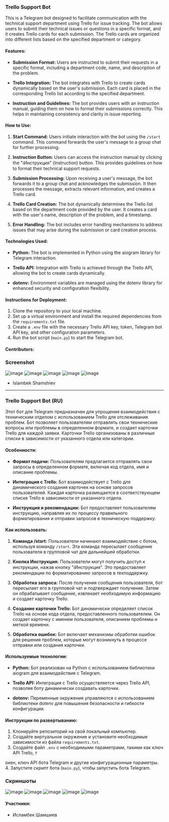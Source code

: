 ### Trello Support Bot

This is a Telegram bot designed to facilitate communication with the technical support department using Trello for issue tracking. The bot allows users to submit their technical issues or questions in a specific format, and it creates Trello cards for each submission. The Trello cards are organized into different lists based on the specified department or category.

#### Features:

- **Submission Format:** Users are instructed to submit their requests in a specific format, including a department code, name, and description of the problem.

- **Trello Integration:** The bot integrates with Trello to create cards dynamically based on the user's submission. Each card is placed in the corresponding Trello list according to the specified department.

- **Instruction and Guidelines:** The bot provides users with an instruction manual, guiding them on how to format their submissions correctly. This helps in maintaining consistency and clarity in issue reporting.

#### How to Use:

1. **Start Command:** Users initiate interaction with the bot using the `/start` command. This command forwards the user's message to a group chat for further processing.

2. **Instruction Button:** Users can access the instruction manual by clicking the "ℹ️Инструкция" (Instruction) button. This provides guidelines on how to format their technical support requests.

3. **Submission Processing:** Upon receiving a user's message, the bot forwards it to a group chat and acknowledges the submission. It then processes the message, extracts relevant information, and creates a Trello card.

4. **Trello Card Creation:** The bot dynamically determines the Trello list based on the department code provided by the user. It creates a card with the user's name, description of the problem, and a timestamp.

5. **Error Handling:** The bot includes error handling mechanisms to address issues that may arise during the submission or card creation process.

#### Technologies Used:

- **Python:** The bot is implemented in Python using the aiogram library for Telegram interaction.

- **Trello API:** Integration with Trello is achieved through the Trello API, allowing the bot to create cards dynamically.

- **dotenv:** Environment variables are managed using the dotenv library for enhanced security and configuration flexibility.

#### Instructions for Deployment:

1. Clone the repository to your local machine.
2. Set up a virtual environment and install the required dependencies from the `requirements.txt` file.
3. Create a `.env` file with the necessary Trello API key, token, Telegram bot API key, and other configuration parameters.
4. Run the bot script (`main.py`) to start the Telegram bot.

#### Contributors:

### Screenshot

![image](https://github.com/SakeXYZ/Tree_Bot/assets/55310909/45639d41-2563-4bf6-bc4a-09a1ba4bf8fa)
![image](https://github.com/SakeXYZ/Tree_Bot/assets/55310909/0954f688-50fe-4e57-ae1f-3bfcf3958918)
![image](https://github.com/SakeXYZ/Tree_Bot/assets/55310909/c8a16a59-51df-499f-b9d7-34a29ef825e9)
![image](https://github.com/SakeXYZ/Tree_Bot/assets/55310909/ba453c56-5e29-4e49-be6a-428a594cf75c)
![image](https://github.com/SakeXYZ/Tree_Bot/assets/55310909/106a0885-2662-4792-8681-f76480ca6c6f)


- Islambek Shamshiev



---

### Trello Support Bot (RU)

Этот бот для Telegram предназначен для упрощения взаимодействия с техническим отделом с использованием Trello для отслеживания проблем. Бот позволяет пользователям отправлять свои технические вопросы или проблемы в определенном формате, и создает карточки Trello для каждой заявки. Карточки Trello организованы в различные списки в зависимости от указанного отдела или категории.

#### Особенности:

- **Формат подачи:** Пользователям предлагается отправлять свои запросы в определенном формате, включая код отдела, имя и описание проблемы.

- **Интеграция с Trello:** Бот взаимодействует с Trello для динамического создания карточек на основе запросов пользователей. Каждая карточка размещается в соответствующем списке Trello в зависимости от указанного отдела.

- **Инструкция и рекомендации:** Бот предоставляет пользователям инструкцию, направляя их по процессу правильного форматирования и отправки запросов в техническую поддержку.

#### Как использовать:

1. **Команда /start:** Пользователи начинают взаимодействие с ботом, используя команду `/start`. Эта команда пересылает сообщение пользователя в групповой чат для дальнейшей обработки.

2. **Кнопка Инструкция:** Пользователи могут получить доступ к инструкции, нажав кнопку "ℹ️Инструкция". Это предоставляет рекомендации по форматированию запросов в техподдержку.

3. **Обработка запроса:** После получения сообщения пользователя, бот пересылает его в групповой чат и подтверждает получение. Затем он обрабатывает сообщение, извлекает необходимую информацию и создает карточку Trello.

4. **Создание карточки Trello:** Бот динамически определяет список Trello на основе кода отдела, предоставленного пользователем. Он создает карточку с именем пользователя, описанием проблемы и меткой времени.

5. **Обработка ошибок:** Бот включает механизмы обработки ошибок для решения проблем, которые могут возникнуть в процессе отправки или создания карточки.

#### Используемые технологии:

- **Python:** Бот реализован на Python с использованием библиотеки aiogram для взаимодействия с Telegram.

- **Trello API:** Интеграция с Trello осуществляется через Trello API, позволяя боту динамически создавать карточки.

- **dotenv:** Переменные окружения управляются с использованием библиотеки dotenv для повышения безопасности и гибкости конфигурации.

#### Инструкции по развертыванию:

1. Клонируйте репозиторий на свой локальный компьютер.
2. Создайте виртуальное окружение и установите необходимые зависимости из файла `requirements.txt`.
3. Создайте файл `.env` с необходимыми параметрами, такими как ключ API Trello, т

окен, ключ API бота Telegram и другие конфигурационные параметры.
4. Запустите скрипт бота (`main.py`), чтобы запустить бота Telegram.

### Скриншоты

![image](https://github.com/SakeXYZ/Tree_Bot/assets/55310909/45639d41-2563-4bf6-bc4a-09a1ba4bf8fa)
![image](https://github.com/SakeXYZ/Tree_Bot/assets/55310909/0954f688-50fe-4e57-ae1f-3bfcf3958918)
![image](https://github.com/SakeXYZ/Tree_Bot/assets/55310909/c8a16a59-51df-499f-b9d7-34a29ef825e9)
![image](https://github.com/SakeXYZ/Tree_Bot/assets/55310909/ba453c56-5e29-4e49-be6a-428a594cf75c)
![image](https://github.com/SakeXYZ/Tree_Bot/assets/55310909/106a0885-2662-4792-8681-f76480ca6c6f)

#### Участники:
- Исламбек Шамшиев
